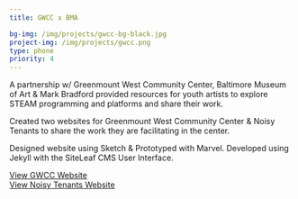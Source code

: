 ```yaml
---
title: GWCC x BMA

bg-img: /img/projects/gwcc-bg-black.jpg
project-img: /img/projects/gwcc.png
type: phone
priority: 4
---
```

<p>A partnership w/ Greenmount West Community Center, Baltimore Museum of Art & Mark Bradford provided resources for youth artists to explore STEAM programming and platforms and share their work.</p>
<p>Created two websites for Greenmount West Community Center & Noisy Tenants to share the work they are facilitating in the center.</p>
<p>Designed website using Sketch & Prototyped with Marvel.  Developed using Jekyll with the SiteLeaf CMS User Interface.</p>
<p>
	<a href="http://server4.svncrwns.com" alt="GWCC Website" target="_blank">View GWCC Website</a><br/>
	<a href="http://server3.svncrwns.com" alt="Noisy Tenants Website" target="_blank">View Noisy Tenants Website</a>
</p>